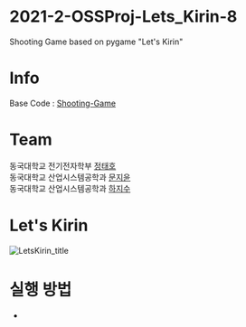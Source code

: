 # 2021-2-OSSProj-Lets_Kirin-8
Shooting Game based on pygame "Let's Kirin"

# Info
  Base Code : [Shooting-Game](https://github.com/jpritcha3-14/shooting-game.git)

# Team 
동국대학교 전기전자학부 [정태호](https://github.com/Taeho25)   
동국대학교 산업시스템공학과 [문지윤](https://github.com/MoonJiyoon)   
동국대학교 산업시스템공학과 [하지수](https://github.com/zisooh)    

# Let's Kirin
![LetsKirin_title](https://user-images.githubusercontent.com/84272893/144378915-6b2f2136-13e8-4eb4-bd9c-7cc38992a513.jpg)


# 실행 방법
  - 
  
  
